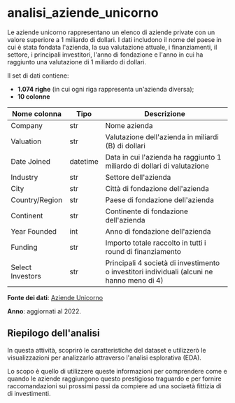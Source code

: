 # analisi_aziende_unicorno

Le aziende unicorno rappresentano un elenco di aziende private con un valore superiore a 1 miliardo di dollari. I dati includono il nome del paese in cui è stata fondata l'azienda, la sua valutazione attuale, i finanziamenti, il settore, i principali investitori, l'anno di fondazione e l'anno in cui ha raggiunto una valutazione di 1 miliardo di dollari.

Il set di dati contiene:

- **1.074 righe** (in cui ogni riga rappresenta un'azienda diversa);
- **10 colonne**

|Nome colonna|Tipo|Descrizione|
|---|---|---|
|Company|str|Nome azienda|
|Valuation|str|Valutazione dell'azienda in miliardi (B) di dollari|
|Date Joined|datetime|Data in cui l'azienda ha raggiunto 1 miliardo di dollari di valutazione|
|Industry|str|Settore dell'azienda|
|City|str|Città di fondazione dell'azienda|
|Country/Region|str|Paese di fondazione dell'azienda|
|Continent|str|Continente di fondazione dell'azienda|
|Year Founded|int|Anno di fondazione dell'azienda|
|Funding|str|Importo totale raccolto in tutti i round di finanziamento|
|Select Investors|str|Principali 4 società di investimento o investitori individuali (alcuni ne hanno meno di 4)|

**Fonte dei dati**: [Aziende Unicorno](https://www.kaggle.com/datasets/mysarahmadbhat/unicorn-companies)  

**Anno**: aggiornati al 2022.

## Riepilogo dell'analisi

In questa attività, scoprirò le caratteristiche del dataset e utilizzerò le visualizzazioni per analizzarlo attraverso l'analisi esplorativa (EDA).

Lo scopo è quello di utilizzere queste informazioni per comprendere come e quando le aziende raggiungono questo prestigioso traguardo e per fornire raccomandazioni sui prossimi passi da compiere ad una sociaetà fittizia di di investimenti.




